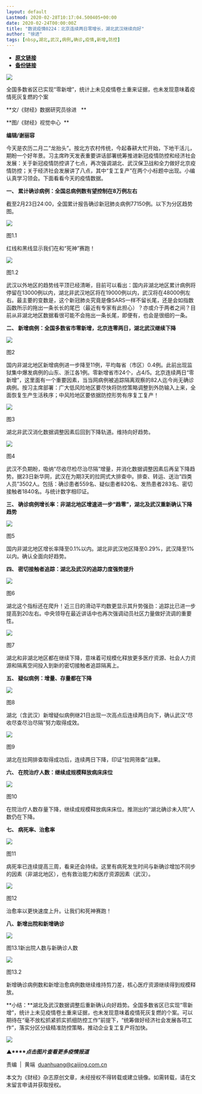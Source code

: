 ```yaml
---
layout: default
Lastmod: 2020-02-28T10:17:04.500405+00:00
date: 2020-02-24T00:00:00Z
title: "数说疫情0224：北京连续两日零增长，湖北武汉继续向好"
author: "徐进"
tags: [nbsp,湖北,武汉,病例,确诊,疫情,新增,防控]
---
```


* [**原文链接**](https://mp.weixin.qq.com/s/orn6OvL97A8LQzj9MuAkwA)
* [**备份链接**](http://archive.today/PXcSR)


![](/images/post/77e6cfb5c7ef66e00d9bd04f74961594.jpg)

全国多数省区已实现“零新增”，统计上未见疫情卷土重来证据，也未发现意味着疫情死灰复燃的个案

  

**文/《财经》数据研究员徐进   **  

**图/《财经》视觉中心  **

**编辑/谢丽容**

  

今天是农历二月二“龙抬头”。按北方农村传统，今起春耕大忙开始，下地干活儿，期盼一个好年景。习主席昨天发表重要讲话部署统筹推进新冠疫情防控和经济社会发展：关于新冠疫情防控讲了七点，再次强调湖北、武汉保卫战和全力做好北京疫情防控；关于经济社会发展讲了八点，其中“复工复产”在两个小标题中出现。小编认真学习领会。下面看看今天的疫情数据。

  

**一、 累计确诊病例：全国总病例数有望控制在8万例左右**

  

截至2月23日24:00，全国累计报告确诊新冠肺炎病例77150例。以下为分区趋势图。  

  

![](/images/post/412717a7f4feb699797a6d1bebd9ced6.jpg)

图1.1

红线和黑线显示我们在和“死神”赛跑！

![](/images/post/d96fe6ff70f325c8e427bce3b14500ce.jpg)

  

图1.2

  

武汉以外地区的趋势线平顶已经清晰，目前可以看出：国内非湖北地区累计病例将停留在13000例以内，湖北非武汉地区将在19000例以内，武汉将在48000例左右。最主要的变数是，这个新冠肺炎究竟是像SARS一样不留长尾，还是会如指数函数所示的拖出一条长长的尾巴（最近有专家有此担心）？亦或介于两者之间？目前从非湖北地区数据看很可能不会拖出一条长尾，即便有，也会是很细的一条。

  

**二、 新增病例：全国多数省市零新增，北京连零两日，湖北武汉继续下降**

  

![](/images/post/52735f3fa61d97f8cbea3fc3a366f825.jpg)  

图2  

  

国内非湖北地区新增病例进一步降至11例，平均每省（市区）0.4例。此前出现监狱集中爆发病例的山东、浙江各1例。零新增省市24个，占4/5。北京连续两日“零新增”，这里面有一个重要因素，当当网病例被追踪隔离观察的82人迄今尚无确诊病例。按习主席部署：广大低风险地区要尽快将防控策略调整到外防输入上来，全面恢复生产生活秩序；中风险地区要依据防控形势有序复工复产！

  

![](/images/post/e2be4ed4343b52b13d8573f242bfc82b.jpg)

图3

湖北非武汉消化数据调整因素后回到下降轨道。维持向好趋势。

  

![](/images/post/37e6dfaf110b6ec1c80a8f78364c05a6.jpg)

图4

  

武汉不负期盼，吸纳“尽收尽检尽治尽隔”增量，并消化数据调整因素后再呈下降趋势。据23日新华网，武汉在为期3天的拉网式大排查中。排查、转运、送治“四类人员”3502人。包括：确诊患者559名、疑似患者820名、发热患者283名、密切接触者1840名。与统计数字相印证。

**三、 确诊病例增长率：非湖北地区增速进一步“趋零”，湖北及武汉重新确认下降趋势**

  

![](/images/post/db3b9f369ca57c5196d9b21dcd08fa5a.jpg)  

图5

  

国内非湖北地区增长率降至0.1%以内。湖北非武汉地区降至0.29%，武汉降至1%以内。确认全面向好趋势。

  

**四、 密切接触者追踪：湖北及武汉的追踪力度强势提升**

  

![](/images/post/e4f00d8cdea0145af6c8011cc39fa1ff.jpg)  

图6

  

湖北这个指标还在爬升！近三日的滑动平均数更显示其升势强劲：追踪比已进一步提高到20左右。中央领导在最近讲话中也再次强调动员社区力量做好流调的重要性。

  

![](/images/post/efbfc53ea9911587c27711bb55431d76.jpg)

图7

湖北和非湖北地区都在继续下降，意味着可规模化释放更多医疗资源、社会人力资源和隔离空间投入到新的密切接触者追踪隔离上。

  

**五、 疑似病例：增量、存量都在下降**

  

![](/images/post/ac6fa75ac7436f8c3b9fd94ebd13315d.jpg)  

图8

湖北（含武汉）新增疑似病例继21日出现一次高点后连续两日向下，确认武汉“尽收尽查尽治尽隔”努力取得成效。

  

![](/images/post/1f18382156c8cffabe20fd6287509c46.jpg)

图9

湖北在拉网排查取得成功后，连续两日下降，印证“拉网筛查”战果。

  

**六、 在院治疗人数：继续成规模释放病床床位**

  

![](/images/post/0c3192271c0ad63adee643b038108bd7.jpg)  

图10

  

在院治疗人数存量下降，继续成规模释放病床床位。推测出的“湖北确诊未入院”人数仍在下降。

**七、 病死率、治愈率**

  

![](/images/post/d1b310861a3c34bb1b0baec924d95322.jpg)  

图11

  

病死率已连续提高三周，看来还会持续。这里有病死发生时间与新确诊增加不同步的因素（非湖北地区），也有救治能力和医疗资源因素（武汉）。

![](/images/post/8d25b5fb4078265792b338b45c3b064a.jpg)

图12

治愈率以更快速度上升。让我们和死神赛跑！

**八、新增出院和新增确诊**

  

![](/images/post/0920795be5202193a87cc8f9c32292b3.jpg)

图13.1新出院人数与新确诊人数

![](/images/post/1ed66e1da3811d2767fdadcbfa7379db.jpg)  

图13.2

新增确诊病例数和新增治愈病例数继续维持剪刀差，核心医疗资源继续得到规模释放。

  

**小结：**湖北及武汉数据调整后重新确认向好趋势。全国多数省区已实现“零新增”，统计上未见疫情卷土重来证据，也未发现意味着疫情死灰复燃的个案。可以期待在“毫不放松抓紧抓实抓细防控工作”前提下，“统筹做好经济社会发展各项工作”，落实分区分级精准防控策略，推动企业复工复产将加快。

[![](/images/post/4d24a5670c9a87791ea8b757d030c0d3.jpg)](https://mp.weixin.qq.com/mp/homepage?__biz=MjM5NDU5NTM4MQ==&hid=29&sn=21c0f34c737748fe3b2c372bb40ae622)

**▲****_点击图片查看更多疫情报道_**

  

  

责编  |  黄端  duanhuang@caijing.com.cn

本文为《财经》杂志原创文章，未经授权不得转载或建立镜像。如需转载，请在文末留言申请并获取授权。

